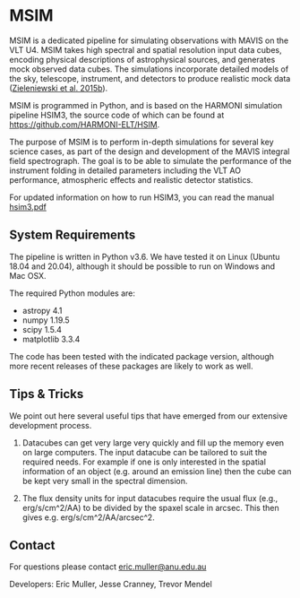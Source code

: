 # MSIM

MSIM is a dedicated pipeline for simulating observations with MAVIS on the VLT U4. MSIM takes high spectral and spatial resolution input data cubes, encoding physical descriptions of astrophysical sources, and generates mock observed data cubes. The simulations incorporate detailed models of the sky, telescope, instrument, and detectors to produce realistic mock data ([Zieleniewski et al. 2015b](https://doi.org/10.1093/mnras/stv1860)).

MSIM is programmed in Python, and is based on the HARMONI simulation pipeline HSIM3, the source code of which can be found at https://github.com/HARMONI-ELT/HSIM.

The purpose of MSIM is to perform in-depth simulations for several key science cases, as part of the design and development of the MAVIS integral field spectrograph. The goal is to be able to simulate the performance of the instrument folding in detailed parameters including the VLT AO performance, atmospheric effects and realistic detector statistics.

For updated information on how to run HSIM3, you can read the manual [hsim3.pdf](https://github.com/HARMONI-ELT/HSIM/blob/master/hsim/manual/hsim3.pdf)


## System Requirements
The pipeline is written in Python v3.6. We have tested it on Linux (Ubuntu 18.04 and 20.04), although it should be possible to run on Windows and Mac OSX.

The required Python modules are:
- astropy 4.1
- numpy 1.19.5
- scipy 1.5.4
- matplotlib 3.3.4

The code has been tested with the indicated package version, although more recent releases of these packages are likely to work as well.

## Tips & Tricks ##
We point out here several useful tips that have emerged from our extensive development process.

1. Datacubes can get very large very quickly and fill up the memory even on large computers. The input datacube can be tailored to suit the required needs. For example if one is only interested in the spatial information of an object (e.g. around an emission line) then the cube can be kept very small in the spectral dimension.

2. The flux density units for input datacubes require the usual flux (e.g., erg/s/cm^2/AA) to be divided by the spaxel scale in arcsec. This then gives e.g. erg/s/cm^2/AA/arcsec^2.


## Contact ##

For questions please contact eric.muller@anu.edu.au

Developers: Eric Muller, Jesse Cranney, Trevor Mendel
